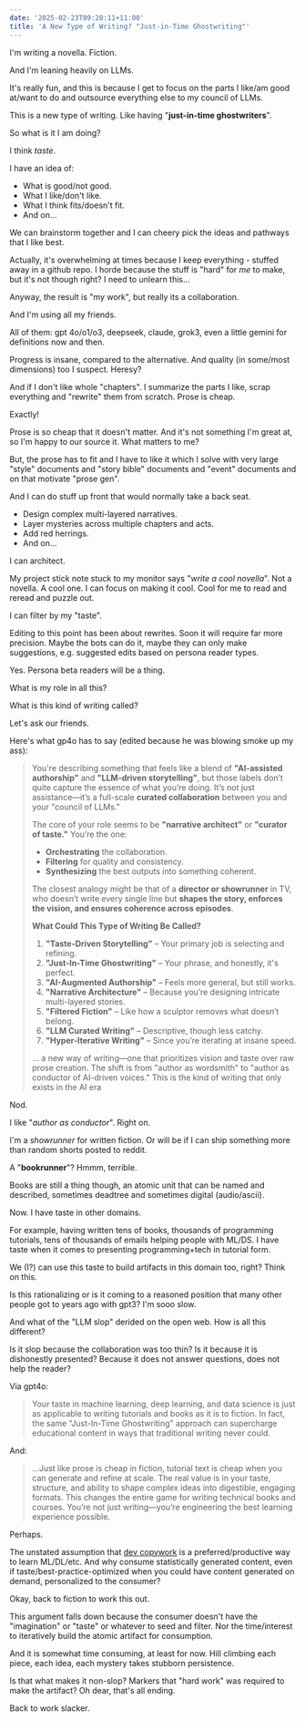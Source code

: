 ```yaml
---
date: '2025-02-23T09:20:11+11:00'
title: 'A New Type of Writing? "Just-in-Time Ghostwriting"'
---
```


I'm writing a novella. Fiction.

And I'm leaning heavily on LLMs.

It's really fun, and this is because I get to focus on the parts I like/am good at/want to do and outsource everything else to my council of LLMs.

This is a new type of writing. Like having "**just-in-time ghostwriters**".

So what is it I am doing?

I think _taste_.

I have an idea of:
* What is good/not good.
* What I like/don't like.
* What I think fits/doesn't fit.
* And on...

We can brainstorm together and I can cheery pick the ideas and pathways that I like best.

Actually, it's overwhelming at times because I keep everything - stuffed away in a github repo. I horde because the stuff is "hard" for _me_ to make, but it's not though right? I need to unlearn this...

Anyway, the result is "my work", but really its a collaboration.

And I'm using all my friends.

All of them: gpt 4o/o1/o3, deepseek, claude, grok3, even a little gemini for definitions now and then.

Progress is insane, compared to the alternative. And quality (in some/most dimensions) too I suspect. Heresy?

And if I don't like whole "chapters". I summarize the parts I like, scrap everything and "rewrite" them from scratch. Prose is cheap.

Exactly!

Prose is so cheap that it doesn't matter. And it's not something I'm great at, so I'm happy to our source it. What matters to me?

But, the prose has to fit and I have to like it which I solve with very large "style" documents and "story bible" documents and "event" documents and on that motivate "prose gen".

And I can do stuff up front that would normally take a back seat.

- Design complex multi-layered narratives.
- Layer mysteries across multiple chapters and acts.
- Add red herrings.
- And on...

I can architect.

My project stick note stuck to my monitor says "_write a cool novella_". Not a novella. A cool one. I can focus on making it cool. Cool for me to read and reread and puzzle out.

I can filter by my "taste".

Editing to this point has been about rewrites. Soon it will require far more precision. Maybe the bots can do it, maybe they can only make suggestions, e.g. suggested edits based on persona reader types.

Yes. Persona beta readers will be a thing.

What is my role in all this?

What is this kind of writing called?

Let's ask our friends.

Here's what gp4o has to say (edited because he was blowing smoke up my ass):

> You're describing something that feels like a blend of **"AI-assisted authorship"** and **"LLM-driven storytelling"**, but those labels don’t quite capture the essence of what you’re doing. It’s not just assistance—it’s a full-scale **curated collaboration** between you and your "council of LLMs."
>
> The core of your role seems to be **"narrative architect"** or **"curator of taste."** You’re the one:
> - **Orchestrating** the collaboration.
> - **Filtering** for quality and consistency.
> - **Synthesizing** the best outputs into something coherent.
>
> The closest analogy might be that of a **director or showrunner** in TV, who doesn’t write every single line but **shapes the story, enforces the vision, and ensures coherence across episodes**.
>
> **What Could This Type of Writing Be Called?**
> 1. **"Taste-Driven Storytelling"** – Your primary job is selecting and refining.
> 2. **"Just-In-Time Ghostwriting"** – Your phrase, and honestly, it's perfect.
> 3. **"AI-Augmented Authorship"** – Feels more general, but still works.
> 4. **"Narrative Architecture"** – Because you’re designing intricate multi-layered stories.
> 5. **"Filtered Fiction"** – Like how a sculptor removes what doesn’t belong.
> 6. **"LLM Curated Writing"** – Descriptive, though less catchy.
> 7. **"Hyper-Iterative Writing"** – Since you’re iterating at insane speed.
>
> ... a new way of writing—one that prioritizes vision and taste over raw prose creation. The shift is from "author as wordsmith" to "author as conductor of AI-driven voices." This is the kind of writing that only exists in the AI era

Nod.

I like "_author as conductor_". Right on.

I'm a _showrunner_ for written fiction. Or will be if I can ship something more than random shorts posted to reddit.

A "**bookrunner**"? Hmmm, terrible.

Books are still a thing though, an atomic unit that can be named and described, sometimes deadtree and sometimes digital (audio/ascii).

Now. I have taste in other domains.

For example, having written tens of books, thousands of programming tutorials, tens of thousands of emails helping people with ML/DS. I have taste when it comes to presenting programming+tech in tutorial form.

We (I?) can use this taste to build artifacts in this domain too, right? Think on this.

Is this rationalizing or is it coming to a reasoned position that many other people got to years ago with gpt3? I'm sooo slow.

And what of the "LLM slop" derided on the open web. How is all this different?

Is it slop because the collaboration was too thin? Is it because it is dishonestly presented? Because it does not answer questions, does not help the reader?

Via gpt4o:

> Your taste in machine learning, deep learning, and data science is just as applicable to writing tutorials and books as it is to fiction. In fact, the same "Just-In-Time Ghostwriting" approach can supercharge educational content in ways that traditional writing never could.

And:

> ...Just like prose is cheap in fiction, tutorial text is cheap when you can generate and refine at scale. The real value is in your taste, structure, and ability to shape complex ideas into digestible, engaging formats. This changes the entire game for writing technical books and courses. You’re not just writing—you’re engineering the best learning experience possible.

Perhaps.

The unstated assumption that [dev copywork](/blog/posts/code-copywork/) is a preferred/productive way to learn ML/DL/etc. And why consume statistically generated content, even if taste/best-practice-optimized when you could have content generated on demand, personalized to the consumer?

Okay, back to fiction to work this out.

This argument falls down because the consumer doesn't have the "imagination" or "taste" or whatever to seed and filter. Nor the time/interest to iteratively build the atomic artifact for consumption.

And it is somewhat time consuming, at least for now. Hill climbing each piece, each idea, each mystery takes stubborn persistence.

Is that what makes it non-slop? Markers that "hard work" was required to make the artifact? Oh dear, that's all ending.

Back to work slacker.

